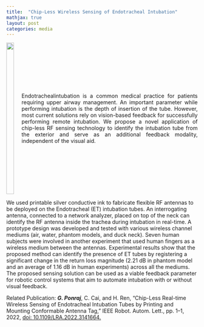```yaml
---
title:  "Chip-Less Wireless Sensing of Endotracheal Intubation"
mathjax: true
layout: post
categories: media
---
```

<style>
  .container {
  display: flex;
  align-items: center;
  justify-content: center
}

img {
  max-width: 100%;
  max-height:100%;
  float: left
}

.text {
  padding-left: 20px;
  float: left
}
</style>

<div class="container">
      <div class="image">
        <img src="/GodwinPonraj/assets/Fig_ETtube_sch.jpg" width = "100%" height = "400px">
      </div>
      <div class="text" align="justify">
        Endotrachealintubation is a common medical practice for patients requiring upper airway management. An important parameter while performing intubation is the depth of insertion of the tube. However, most current solutions rely on vision-based feedback for successfully performing remote intubation. We propose a novel application of chip-less RF sensing technology to identify the intubation tube from the exterior and serve as an additional feedback modality, independent of the visual aid.
      </div>
</div>


We used printable silver conductive ink to fabricate flexible RF antennas to be deployed on the Endotracheal (ET) intubation tubes. An interrogating antenna, connected to a network analyzer, placed on top of the neck can identify the RF antenna inside the trachea during intubation in real-time. A prototype design was developed and tested with various wireless channel mediums (air, water, phantom models, and duck neck). Seven human subjects were involved in another experiment that used human fingers as a wireless medium between the antennas. Experimental results show that the proposed method can identify the presence of ET tubes by registering a significant change in the return loss magnitude (2.21 dB in phantom model and an average of 1.16 dB in human experiments) across all the mediums. The proposed sensing solution can be used as a viable feedback parameter for robotic control systems that aim to automate intubation with or without visual feedback.

Related Publication: **_G. Ponraj_**, C. Cai, and H. Ren, “Chip-Less Real-time Wireless Sensing of Endotracheal Intubation Tubes by Printing and Mounting Conformable Antenna Tag,” IEEE Robot. Autom. Lett., pp. 1–1, 2022, [doi: 10.1109/LRA.2022.3141664.](https://ieeexplore.ieee.org/document/9676421/)
